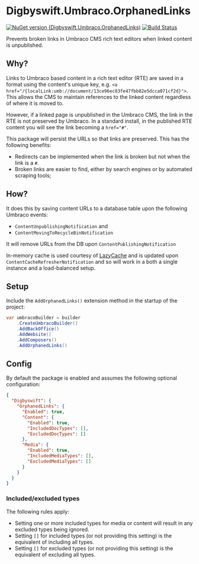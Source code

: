 # Digbyswift.Umbraco.OrphanedLinks

[![NuGet version (Digbyswift.Umbraco.OrphanedLinks)](https://img.shields.io/nuget/v/Digbyswift.Umbraco.OrphanedLinks.svg)](https://www.nuget.org/packages/Digbyswift.Umbraco.OrphanedLinks/)
[![Build Status](https://dev.azure.com/digbyswift/Digbyswift%20-%20NuGet%20Packages/_apis/build/status%2FDigbyswift.Digbyswift.Umbraco.OrphanedLinks?branchName=master)](https://dev.azure.com/digbyswift/Digbyswift%20-%20NuGet%20Packages/_build/latest?definitionId=57&branchName=master)

Prevents broken links in Umbraco CMS rich text editors when linked content is unpublished.

## Why?

Links to Umbraco based content in a rich text editor (RTE) are saved in a format using the content's unique
key, e.g. `<a href="/{localLink:umb://document/13ce96ec83fe47fbb82e5dcca071cf2d}">`. This allows the CMS to
maintain references to the linked content regardless of where it is moved to.

However, if a linked page is unpublished in the Umbraco CMS, the link in the RTE is not preserved by Umbraco.
In a standard install, in the published RTE content you will see the link becoming a `href="#"`.

This package will persist the URLs so that links are preserved. This has the following benefits:

 - Redirects can be implemented when the link is broken but not when the link is a `#`.
 - Broken links are easier to find, either by search engines or by automated scraping tools;

## How?

It does this by saving content URLs to a database table upon the following Umbraco events:

 - `ContentUnpublishingNotification` and
 - `ContentMovingToRecycleBinNotification`

It will remove URLs from the DB upon `ContentPublishingNotification`

In-memory cache is used courtesy of [LazyCache](https://github.com/alastairtree/LazyCache) and is updated upon `ContentCacheRefresherNotification` and so will work in a both a single instance and a load-balanced setup.


## Setup

Include the `AddOrphanedLinks()` extension method in the startup of the project:

```csharp
var umbracoBuilder = builder
    .CreateUmbracoBuilder()
    .AddBackOffice()
    .AddWebsite()
    .AddComposers()
    .AddOrphanedLinks()
```


## Config

By default the package is enabled and assumes the following optional configuration:

```json
{
  "Digbyswift": {
    "OrphanedLinks": {
      "Enabled": true,
      "Content": {
        "Enabled": true,
        "IncludedDocTypes": [],
        "ExcludedDocTypes": []
      },
      "Media": {
        "Enabled": true,
        "IncludedMediaTypes": [],
        "ExcludedMediaTypes": []
      }
    }
  }
}
```

### Included/excluded types

The following rules apply:

 - Setting one or more included types for media or content will result in any excluded types being ignored.
 - Setting `[]` for included types (or not providing this setting) is the equivalent of including all types.
 - Setting `[]` for excluded types (or not providing this setting) is the equivalent of excluding all types.
